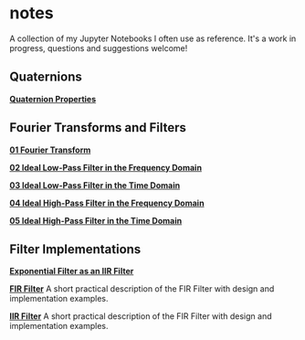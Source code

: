 # notes
A collection of my Jupyter Notebooks I often use as reference. It's a work in progress, questions and suggestions welcome!

## Quaternions

[**Quaternion Properties**](https://github.com/aerdos/notes/blob/master/Quaternion%20Properties.ipynb)

## Fourier Transforms and Filters

[**01 Fourier Transform**](https://github.com/aerdos/notes/blob/master/Filters%2001%20Fourier%20Transform.ipynb)

[**02 Ideal Low-Pass Filter in the Frequency Domain**](https://github.com/aerdos/notes/blob/master/02%20Ideal%20Low-Pass%20Frequency%20Domain.ipynb)

[**03 Ideal Low-Pass Filter in the Time Domain**](https://github.com/aerdos/notes/blob/master/%2003%20Ideal%20Low-Pass%20Time%20Domain.ipynb)

[**04 Ideal High-Pass Filter in the Frequency Domain**](https://github.com/aerdos/notes/blob/master/%2004%20Ideal%20High-Pass%20Time%20Domain.ipynb)

[**05 Ideal High-Pass Filter in the Time Domain**](https://github.com/aerdos/notes/blob/master/%2005%20Frequency%20Response.ipynb)

## Filter Implementations

[**Exponential Filter as an IIR Filter**](https://github.com/aerdos/notes/blob/master/Exponential%20Filter%20as%20an%20IIR%20Filter.ipynb)

[**FIR Filter**](https://github.com/aerdos/notes/blob/master/FIR%20Filter.ipynb)
A short practical description of the FIR Filter with design and implementation examples.

[**IIR Filter**](https://github.com/aerdos/notes/blob/master/IIR%20Filter.ipynb)
A short practical description of the FIR Filter with design and implementation examples.